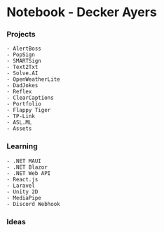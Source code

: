 # Notebook - Decker Ayers

### Projects
	- AlertBoss
	- PopSign
	- SMARTSign
	- Text2Txt
	- Solve.AI
	- OpenWeatherLite
	- DadJokes
	- Reflex
	- ClearCaptions
	- Portfolio
	- Flappy Tiger
	- TP-Link
	- ASL.ML
	- Assets
### Learning
	- .NET MAUI
	- .NET Blazor
	- .NET Web API
	- React.js
	- Laravel
	- Unity 2D
	- MediaPipe
	- Discord Webhook
### Ideas

